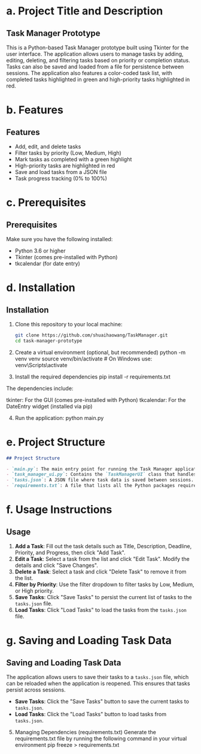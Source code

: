 # a. Project Title and Description

##  Task Manager Prototype

This is a Python-based Task Manager prototype built using Tkinter for the user interface. The application allows users to manage tasks by adding, editing, deleting, and filtering tasks based on priority or completion status. Tasks can also be saved and loaded from a file for persistence between sessions. The application also features a color-coded task list, with completed tasks highlighted in green and high-priority tasks highlighted in red.

# b. Features
## Features

- Add, edit, and delete tasks
- Filter tasks by priority (Low, Medium, High)
- Mark tasks as completed with a green highlight
- High-priority tasks are highlighted in red
- Save and load tasks from a JSON file
- Task progress tracking (0% to 100%)

# c. Prerequisites
## Prerequisites

Make sure you have the following installed:

- Python 3.6 or higher
- Tkinter (comes pre-installed with Python)
- tkcalendar (for date entry)

# d. Installation

## Installation

1. Clone this repository to your local machine:
   ```bash
   git clone https://github.com/shuaihaowang/TaskManager.git
   cd task-manager-prototype

2. Create a virtual environment (optional, but recommended)
python -m venv venv
source venv/bin/activate   # On Windows use: venv\Scripts\activate

3. Install the required dependencies
pip install -r requirements.txt

The dependencies include:

tkinter: For the GUI (comes pre-installed with Python)
tkcalendar: For the DateEntry widget (installed via pip)

4. Run the application:
python main.py

# **e. Project Structure**

```markdown
## Project Structure

- `main.py`: The main entry point for running the Task Manager application.
- `task_manager_ui.py`: Contains the `TaskManagerUI` class that handles all the UI components and backend logic.
- `tasks.json`: A JSON file where task data is saved between sessions.
- `requirements.txt`: A file that lists all the Python packages required to run the project.
```
# f. Usage Instructions
## Usage

1. **Add a Task**: Fill out the task details such as Title, Description, Deadline, Priority, and Progress, then click "Add Task".
2. **Edit a Task**: Select a task from the list and click "Edit Task". Modify the details and click "Save Changes".
3. **Delete a Task**: Select a task and click "Delete Task" to remove it from the list.
4. **Filter by Priority**: Use the filter dropdown to filter tasks by Low, Medium, or High priority.
5. **Save Tasks**: Click "Save Tasks" to persist the current list of tasks to the `tasks.json` file.
6. **Load Tasks**: Click "Load Tasks" to load the tasks from the `tasks.json` file.

# g. Saving and Loading Task Data

## Saving and Loading Task Data

The application allows users to save their tasks to a `tasks.json` file, which can be reloaded when the application is reopened. This ensures that tasks persist across sessions.

- **Save Tasks**: Click the "Save Tasks" button to save the current tasks to `tasks.json`.
- **Load Tasks**: Click the "Load Tasks" button to load tasks from `tasks.json`.

5. Managing Dependencies (requirements.txt)
Generate the requirements.txt file by running the following command in your virtual environment
pip freeze > requirements.txt
